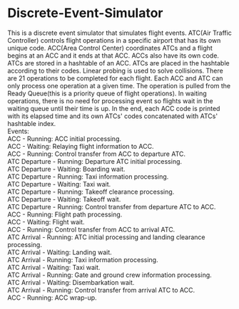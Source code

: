 # Discrete-Event-Simulator
This is a discrete event simulator that simulates flight events. ATC(Air Traffic Controller) controls flight operations in a specific airport that has its own unique code. ACC(Area Control Center) coordinates ATCs and a flight begins at an ACC and it ends at that ACC. ACCs also have its own code. ATCs are stored in a hashtable of an ACC. ATCs are placed in the hashtable according to their codes. Linear probing is used to solve collisions. There are 21 operations to be completed for each flight. Each ACC and ATC can only process one operation at a given time. The operation is pulled from the Ready Queue(this is a priority queue of flight operations). In waiting operations, there is no need for processing event so flights wait in the waiting queue until their time is up. In the end, each ACC code is printed with its elapsed time and its own ATCs' codes concatenated with ATCs' hashtable index.
<br />Events:
<br />ACC - Running: ACC initial processing.
<br />ACC - Waiting: Relaying flight information to ACC.
<br />ACC - Running: Control transfer from ACC to departure ATC.
<br />ATC Departure - Running: Departure ATC initial processing.
<br />ATC Departure - Waiting: Boarding wait.
<br />ATC Departure - Running: Taxi information processing.
<br />ATC Departure - Waiting: Taxi wait.
<br />ATC Departure - Running: Takeoff clearance processing.
<br />ATC Departure - Waiting: Takeoff wait.
<br />ATC Departure - Running: Control transfer from departure ATC to ACC.
<br />ACC - Running: Flight path processing.
<br />ACC - Waiting: Flight wait.
<br />ACC - Running: Control transfer from ACC to arrival ATC.
<br />ATC Arrival - Running: ATC initial processing and landing clearance processing.
<br />ATC Arrival - Waiting: Landing wait.
<br />ATC Arrival - Running: Taxi information processing.
<br />ATC Arrival - Waiting: Taxi wait.
<br />ATC Arrival - Running: Gate and ground crew information processing.
<br />ATC Arrival - Waiting: Disembarkation wait.
<br />ATC Arrival - Running: Control transfer from arrival ATC to ACC.
<br />ACC - Running: ACC wrap-up.
